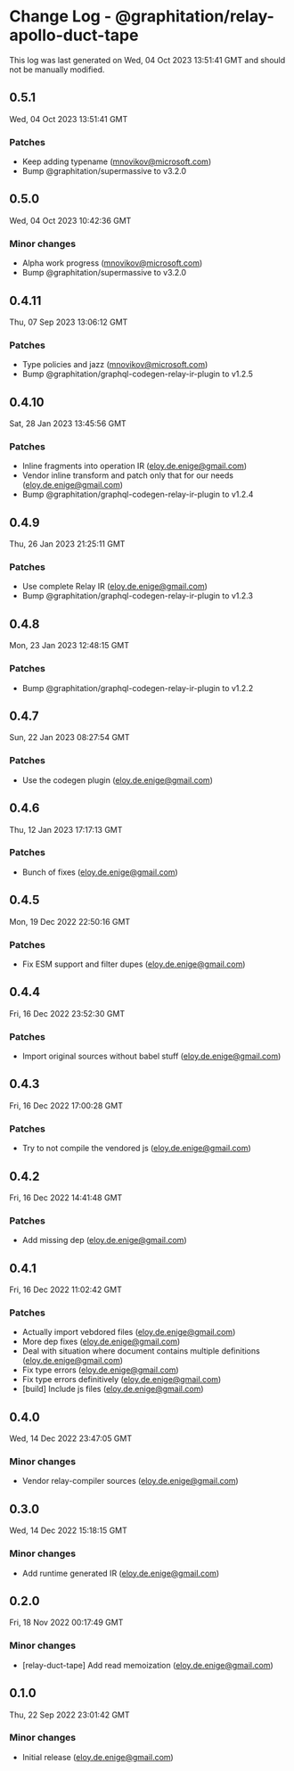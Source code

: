 # Change Log - @graphitation/relay-apollo-duct-tape

This log was last generated on Wed, 04 Oct 2023 13:51:41 GMT and should not be manually modified.

<!-- Start content -->

## 0.5.1

Wed, 04 Oct 2023 13:51:41 GMT

### Patches

- Keep adding typename (mnovikov@microsoft.com)
- Bump @graphitation/supermassive to v3.2.0

## 0.5.0

Wed, 04 Oct 2023 10:42:36 GMT

### Minor changes

- Alpha work progress (mnovikov@microsoft.com)
- Bump @graphitation/supermassive to v3.2.0

## 0.4.11

Thu, 07 Sep 2023 13:06:12 GMT

### Patches

- Type policies and jazz (mnovikov@microsoft.com)
- Bump @graphitation/graphql-codegen-relay-ir-plugin to v1.2.5

## 0.4.10

Sat, 28 Jan 2023 13:45:56 GMT

### Patches

- Inline fragments into operation IR (eloy.de.enige@gmail.com)
- Vendor inline transform and patch only that for our needs (eloy.de.enige@gmail.com)
- Bump @graphitation/graphql-codegen-relay-ir-plugin to v1.2.4

## 0.4.9

Thu, 26 Jan 2023 21:25:11 GMT

### Patches

- Use complete Relay IR (eloy.de.enige@gmail.com)
- Bump @graphitation/graphql-codegen-relay-ir-plugin to v1.2.3

## 0.4.8

Mon, 23 Jan 2023 12:48:15 GMT

### Patches

- Bump @graphitation/graphql-codegen-relay-ir-plugin to v1.2.2

## 0.4.7

Sun, 22 Jan 2023 08:27:54 GMT

### Patches

- Use the codegen plugin (eloy.de.enige@gmail.com)

## 0.4.6

Thu, 12 Jan 2023 17:17:13 GMT

### Patches

- Bunch of fixes (eloy.de.enige@gmail.com)

## 0.4.5

Mon, 19 Dec 2022 22:50:16 GMT

### Patches

- Fix ESM support and filter dupes (eloy.de.enige@gmail.com)

## 0.4.4

Fri, 16 Dec 2022 23:52:30 GMT

### Patches

- Import original sources without babel stuff (eloy.de.enige@gmail.com)

## 0.4.3

Fri, 16 Dec 2022 17:00:28 GMT

### Patches

- Try to not compile the vendored js (eloy.de.enige@gmail.com)

## 0.4.2

Fri, 16 Dec 2022 14:41:48 GMT

### Patches

- Add missing dep (eloy.de.enige@gmail.com)

## 0.4.1

Fri, 16 Dec 2022 11:02:42 GMT

### Patches

- Actually import vebdored files (eloy.de.enige@gmail.com)
- More dep fixes (eloy.de.enige@gmail.com)
- Deal with situation where document contains multiple definitions (eloy.de.enige@gmail.com)
- Fix type errors (eloy.de.enige@gmail.com)
- Fix type errors definitively (eloy.de.enige@gmail.com)
- [build] Include js files (eloy.de.enige@gmail.com)

## 0.4.0

Wed, 14 Dec 2022 23:47:05 GMT

### Minor changes

- Vendor relay-compiler sources (eloy.de.enige@gmail.com)

## 0.3.0

Wed, 14 Dec 2022 15:18:15 GMT

### Minor changes

- Add runtime generated IR (eloy.de.enige@gmail.com)

## 0.2.0

Fri, 18 Nov 2022 00:17:49 GMT

### Minor changes

- [relay-duct-tape] Add read memoization (eloy.de.enige@gmail.com)

## 0.1.0

Thu, 22 Sep 2022 23:01:42 GMT

### Minor changes

- Initial release (eloy.de.enige@gmail.com)
